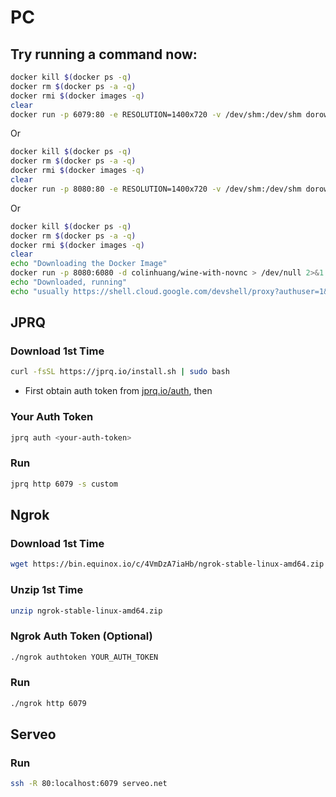 # PC

## Try running a command now:

```bash
docker kill $(docker ps -q)
docker rm $(docker ps -a -q)
docker rmi $(docker images -q)
clear
docker run -p 6079:80 -e RESOLUTION=1400x720 -v /dev/shm:/dev/shm dorowu/ubuntu-desktop-lxde-vnc
```

Or

```bash
docker kill $(docker ps -q)
docker rm $(docker ps -a -q)
docker rmi $(docker images -q)
clear
docker run -p 8080:80 -e RESOLUTION=1400x720 -v /dev/shm:/dev/shm dorowu/ubuntu-desktop-lxde-vnc
```

Or

```bash
docker kill $(docker ps -q)
docker rm $(docker ps -a -q)
docker rmi $(docker images -q)
clear
echo "Downloading the Docker Image"
docker run -p 8080:6080 -d colinhuang/wine-with-novnc > /dev/null 2>&1
echo "Downloaded, running"
echo "usually https://shell.cloud.google.com/devshell/proxy?authuser=1&port=6080&environment_id=default"
```

## JPRQ

### Download 1st Time
```bash
curl -fsSL https://jprq.io/install.sh | sudo bash
```
- First obtain auth token from [jprq.io/auth](https://jprq.io/auth), then

### Your Auth Token
```bash
jprq auth <your-auth-token>
```

### Run
```bash
jprq http 6079 -s custom
```


## Ngrok

### Download 1st Time
```bash
wget https://bin.equinox.io/c/4VmDzA7iaHb/ngrok-stable-linux-amd64.zip
```

### Unzip 1st Time
```bash
unzip ngrok-stable-linux-amd64.zip
```

### Ngrok Auth Token (Optional)
```bash
./ngrok authtoken YOUR_AUTH_TOKEN

```

### Run
```bash
./ngrok http 6079
```


## Serveo

### Run
```bash
ssh -R 80:localhost:6079 serveo.net
```
